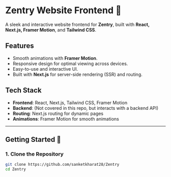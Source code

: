 # Zentry Website Frontend 🚀

A sleek and interactive website frontend for **Zentry**, built with **React, Next.js, Framer Motion**, and **Tailwind CSS**.

## Features
- Smooth animations with **Framer Motion**.
- Responsive design for optimal viewing across devices.
- Easy-to-use and interactive UI.
- Built with **Next.js** for server-side rendering (SSR) and routing.

## Tech Stack
- **Frontend**: React, Next.js, Tailwind CSS, Framer Motion
- **Backend**: (Not covered in this repo, but interacts with a backend API)
- **Routing**: Next.js routing for dynamic pages
- **Animations**: Framer Motion for smooth animations

---

## Getting Started 🚀

### 1. Clone the Repository
```sh
git clone https://github.com/sanketkharat28/Zentry
cd Zentry
